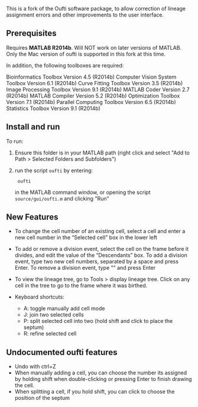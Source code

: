 This is a fork of the Oufti software package, to allow correction of lineage assignment errors and other improvements to the user interface.


## Prerequisites

Requires **MATLAB R2014b**. Will NOT work on later versions of MATLAB. Only the Mac version of oufti is supported in this fork at this time. 

In addition, the following toolboxes are required:

Bioinformatics Toolbox            Version 4.5        (R2014b)
Computer Vision System Toolbox    Version 6.1        (R2014b)
Curve Fitting Toolbox             Version 3.5        (R2014b)
Image Processing Toolbox          Version 9.1        (R2014b)
MATLAB Coder                      Version 2.7        (R2014b)
MATLAB Compiler                   Version 5.2        (R2014b)
Optimization Toolbox              Version 7.1        (R2014b)
Parallel Computing Toolbox        Version 6.5        (R2014b)
Statistics Toolbox                Version 9.1        (R2014b)


## Install and run

To run:

1. Ensure this folder is in your MATLAB path (right click and select "Add to Path > Selected Folders and Subfolders")
2. run the script `oufti` by entering:

        oufti

    in the MATLAB command window, or opening the script `source/gui/oufti.m` and clicking "Run"


## New Features

- To change the cell number of an existing cell, select a cell and enter a new cell number in the “Selected cell” box in the lower left
- To add or remove a division event, select the cell on the frame before it divides, and edit the value of the “Descendants” box. To add a division event, type two new cell numbers, separated by a space and press Enter. To remove a division event, type "" and press Enter
- To view the lineage tree, go to Tools > display lineage tree. Click on any cell in the tree to go to the frame where it was birthed. 

- Keyboard shortcuts: 
    + A: toggle manually add cell mode
    + J: join two selected cells 
    + P: split selected cell into two (hold shift and click to place the septum)
    + R: refine selected cell

## Undocumented oufti features

- Undo with ctrl+Z
- When manually adding a cell, you can choose the number its assigned by holding shift when double-clicking or pressing Enter to finish drawing the cell. 
- When splitting a cell, if you hold shift, you can click to choose the position of the septum

